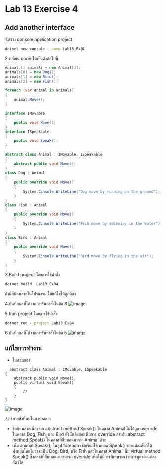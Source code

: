 # Lab 13 Exercise 4

## Add another interface

1.สร้าง console application project

```cmd
dotnet new console --name Lab13_Ex04
```

2.เปลี่ยน code ให้เป็นดังต่อไปนี้

```cs
Animal [] animals = new Animal[3];
animals[0] = new Dog();
animals[1] = new Bird();
animals[2] = new Fish();

foreach (var animal in animals)
{
    animal.Move();
}

interface IMovable
{
    public void Move();
}
interface ISpeakable
{
    public void Speak();
}

abstract class Animal : IMovable, ISpeakable
{
    abstract public void Move();
}
class Dog : Animal
{
    public override void Move()
    {
        System.Console.WriteLine("Dog move by running on the ground");
    }
}
class Fish : Animal
{
    public override void Move()
    {
        System.Console.WriteLine("Fish move by swimming in the water");
    }
}
class Bird : Animal
{
    public override void Move()
    {
        System.Console.WriteLine("Bird move by flying in the air");
    }
}

```

3.Build project โดยการใช้คำสั่ง

```cmd
dotnet build  Lab13_Ex04
```

ถ้ามีที่ผิดพลาดในโปรแกรม ให้แก้ไขให้ถูกต้อง

4.บันทึกผลที่ได้จากการรันคำสั่งในข้อ 3
![image](https://github.com/65030121natthamon/03376836-OOP-2566-Lab-13/assets/144195611/fd9ff8e1-8de1-47e0-8e85-1dc2d538ee1e)

5.Run project โดยการใช้คำสั่ง

```cmd
dotnet run --project Lab13_Ex04
```

6.บันทึกผลที่ได้จากการรันคำสั่งในข้อ 5
![image](https://github.com/65030121natthamon/03376836-OOP-2566-Lab-13/assets/144195611/bf9e2e5b-5092-4114-aa6d-e6352cf027c5)

## แก้ไขการทำงาน 
- ในส่วนของ
```
  abstract class Animal : IMovable, ISpeakable
{
    abstract public void Move();
    public virtual void Speak()
    {
        // 
    }
}
```
![image](https://github.com/65030121natthamon/03376836-OOP-2566-Lab-13/assets/144195611/67dc38be-82db-440a-82fd-b6e0002e7deb)

7.อธิบายสิ่งที่พบในการทดลอง
- ข้อผิดพลาดเนื่องจาก abstract method Speak() ในคลาส Animal ไม่ได้ถูก override ในคลาส Dog, Fish, และ Bird ดังนั้นจึงต้องเพิ่มการ override สำหรับ abstract method Speak() ในคลาสที่สืบทอดมาจาก Animal ด้วย
- เพิ่ม animal.Speak(); ในลูป foreach เพื่อเรียกใช้เมทอด Speak() ของแต่ละสัตว์ได้ทั้งหมดโดยไม่ว่าจะเป็น Dog, Bird, หรือ Fish และในคลาส Animal เพิ่ม virtual method Speak() ซึ่งคลาสที่สืบทอดมาสามารถ override เพื่อให้มีการพิเศษระหว่างการพูดของแต่ละสัตว์ได้
